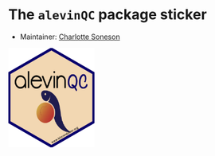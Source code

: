 # The `alevinQC` package sticker

* Maintainer: [Charlotte Soneson](https://github.com/csoneson/)

<img src=alevinQC.png height="200">
